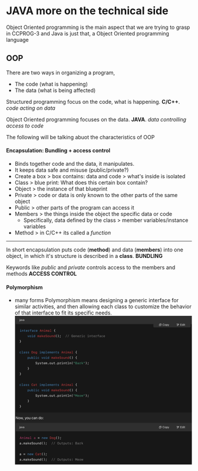 # JAVA more on the technical side
 Object Oriented programming is the main aspect that we are trying to grasp in CCPROG-3 and Java is just that, a Object Oriented programming language

## OOP
  There are two ways in organizing a program,
  - The code (what is happening)
  - The data (what is being affected)
  
  Structured programming focus on the code, what is happening. **C/C++**. 
  *code acting on data*
  
  Object Oriented programming focuses on the data. **JAVA**.
  *data controlling access to code*

  The following will be talking abuot the characteristics of OOP

#### Encapsulation: Bundling + access control
  - Binds together code and the data, it manipulates. 
  - It keeps data safe and misuse (public/private?)
  - Create a box > box contains: data and code > what's inside is isolated
  - Class > blue print: What does this certain box contain? 
  - Object > the instance of that blueprint
  - Private > code or data is only known to the other parts of the same object
  - Public > other parts of the program can access it
  - Members > the things inside the object the specific data or code
    - Specifically, data defined by the class > member variables/instance variables
  - Method > in C/C++ its called a *function*
 --- 
  In short encapsulation puts code (**method**) and data (**members**) into one object, in which it's structure is described in a **class**. **BUNDLING**

  Keywords like *public* and *private* controls access to the members and methods **ACCESS CONTROL**

#### Polymorphism
  - many forms
  Polymorphism means designing a generic interface for similar activities, and then allowing each class to customize the behavior of that interface to fit its specific needs.
![code](JAVABOOK-img/POLYMORPHcode.png) 



